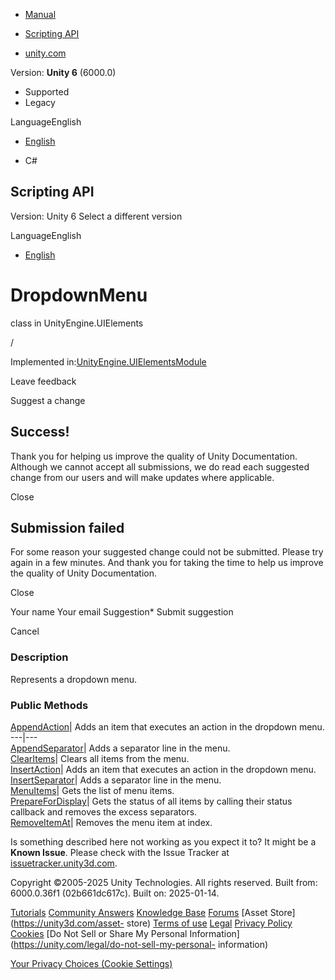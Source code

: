 [ ]()

  * [Manual](../Manual/index.html)
  * [Scripting API](../ScriptReference/index.html)

  * [unity.com](https://unity.com/)

Version: **Unity 6** (6000.0)

  * Supported
  * Legacy

LanguageEnglish

  * [English]()

  * C#

[ ](https://docs.unity3d.com)

## Scripting API

Version: Unity 6 Select a different version

LanguageEnglish

  * [English]()

# DropdownMenu

class in UnityEngine.UIElements

/

Implemented
in:[UnityEngine.UIElementsModule](UnityEngine.UIElementsModule.html)

Leave feedback

Suggest a change

## Success!

Thank you for helping us improve the quality of Unity Documentation. Although
we cannot accept all submissions, we do read each suggested change from our
users and will make updates where applicable.

Close

## Submission failed

For some reason your suggested change could not be submitted. Please <a>try
again</a> in a few minutes. And thank you for taking the time to help us
improve the quality of Unity Documentation.

Close

Your name Your email Suggestion* Submit suggestion

Cancel

[ ]()

### Description

Represents a dropdown menu.

### Public Methods

[AppendAction](UIElements.DropdownMenu.AppendAction.html)|  Adds an item that
executes an action in the dropdown menu.  
---|---  
[AppendSeparator](UIElements.DropdownMenu.AppendSeparator.html)|  Adds a
separator line in the menu.  
[ClearItems](UIElements.DropdownMenu.ClearItems.html)|  Clears all items from
the menu.  
[InsertAction](UIElements.DropdownMenu.InsertAction.html)|  Adds an item that
executes an action in the dropdown menu.  
[InsertSeparator](UIElements.DropdownMenu.InsertSeparator.html)|  Adds a
separator line in the menu.  
[MenuItems](UIElements.DropdownMenu.MenuItems.html)|  Gets the list of menu
items.  
[PrepareForDisplay](UIElements.DropdownMenu.PrepareForDisplay.html)|  Gets the
status of all items by calling their status callback and removes the excess
separators.  
[RemoveItemAt](UIElements.DropdownMenu.RemoveItemAt.html)|  Removes the menu
item at index.  
  
Is something described here not working as you expect it to? It might be a
**Known Issue**. Please check with the Issue Tracker at
[issuetracker.unity3d.com](https://issuetracker.unity3d.com).

Copyright ©2005-2025 Unity Technologies. All rights reserved. Built from:
6000.0.36f1 (02b661dc617c). Built on: 2025-01-14.

[Tutorials](https://unity3d.com/learn) [Community
Answers](https://answers.unity3d.com) [Knowledge
Base](https://support.unity3d.com/hc/en-us)
[Forums](https://forum.unity3d.com) [Asset Store](https://unity3d.com/asset-
store) [Terms of use](https://docs.unity3d.com/Manual/TermsOfUse.html)
[Legal](https://unity.com/legal) [Privacy
Policy](https://unity.com/legal/privacy-policy)
[Cookies](https://unity.com/legal/cookie-policy) [Do Not Sell or Share My
Personal Information](https://unity.com/legal/do-not-sell-my-personal-
information)

[Your Privacy Choices (Cookie Settings)](javascript:void\(0\);)

